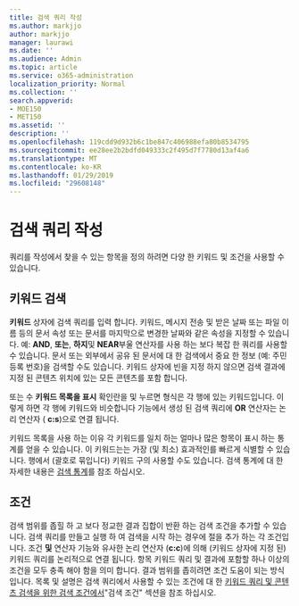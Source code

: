 ```yaml
---
title: 검색 쿼리 작성
ms.author: markjjo
author: markjjo
manager: laurawi
ms.date: ''
ms.audience: Admin
ms.topic: article
ms.service: o365-administration
localization_priority: Normal
ms.collection: ''
search.appverid:
- MOE150
- MET150
ms.assetid: ''
description: ''
ms.openlocfilehash: 119cdd9d932b6c1be847c406988efa80b8534795
ms.sourcegitcommit: ee28ee2b2bdfd049333c2f495d7f7780d13af4a6
ms.translationtype: MT
ms.contentlocale: ko-KR
ms.lasthandoff: 01/29/2019
ms.locfileid: "29608148"
---
```

# <a name="building-search-queries"></a>검색 쿼리 작성
쿼리를 작성에서 찾을 수 있는 항목을 정의 하려면 다양 한 키워드 및 조건을 사용할 수 있습니다.

## <a name="keyword-searches"></a>키워드 검색
**키워드** 상자에 검색 쿼리를 입력 합니다. 키워드, 메시지 전송 및 받은 날짜 또는 파일 이름 등의 문서 속성 또는 문서를 마지막으로 변경한 날짜와 같은 속성을 지정할 수 있습니다. 예: **AND**, **또는**, **하지**및 **NEAR**부울 연산자를 사용 하는 보다 복잡 한 쿼리를 사용할 수 있습니다. 문서 또는 외부에서 공유 된 문서에 대 한 검색에서 중요 한 정보 (예: 주민등록 번호)을 검색할 수도 있습니다. 키워드 상자에 빈을 지정 하지 않으면 검색 결과에 지정 된 콘텐츠 위치에 있는 모든 콘텐츠를 포함 합니다.
    
또는 수 **키워드 목록을 표시** 확인란을 및 누르면 형식은 각 행에 있는 키워드입니다. 이렇게 하면 각 행에 키워드와 비슷합니다 기능에서 생성 된 검색 쿼리에 **OR** 연산자는 논리 연산자 ( **c:s**)으로 연결 됩니다. 
    
키워드 목록을 사용 하는 이유 각 키워드를 일치 하는 얼마나 많은 항목이 표시 하는 통계를 얻을 수 있습니다. 이 키워드는는 가장 (및 최소) 효과적인를 빠르게 식별할 수 있습니다. 행에서 (괄호로 묶입니다) 키워드 구의 사용할 수도 있습니다. 검색 통계에 대 한 자세한 내용은 [검색 통계](search-statistics.md)를 참조 하십시오.

## <a name="conditions"></a>조건    
검색 범위를 좁힐 하 고 보다 정교한 결과 집합이 반환 하는 검색 조건을 추가할 수 있습니다. 검색 쿼리를 만들고 실행 하 여 검색을 시작 하는 경우에 절을 추가 하는 각 조건입니다. 조건 **및** 연산자 기능와 유사한 논리 연산자 (**c:c**)에 의해 (키워드 상자에 지정 된) 키워드 쿼리를 논리적으로 연결 됩니다. 항목 키워드 쿼리 및 결과에 포함할 하나 이상의 조건을 모두 충족 해야 함을 의미 합니다. 결과 범위를 좁히려면 조건 도움이 되는 방식입니다. 목록 및 설명은 검색 쿼리에서 사용할 수 있는 조건에 대 한 [키워드 쿼리 및 콘텐츠 검색을 위한 검색 조건에서](../keyword-queries-and-search-conditions.md#search-conditions)"검색 조건" 섹션을 참조 하십시오.


